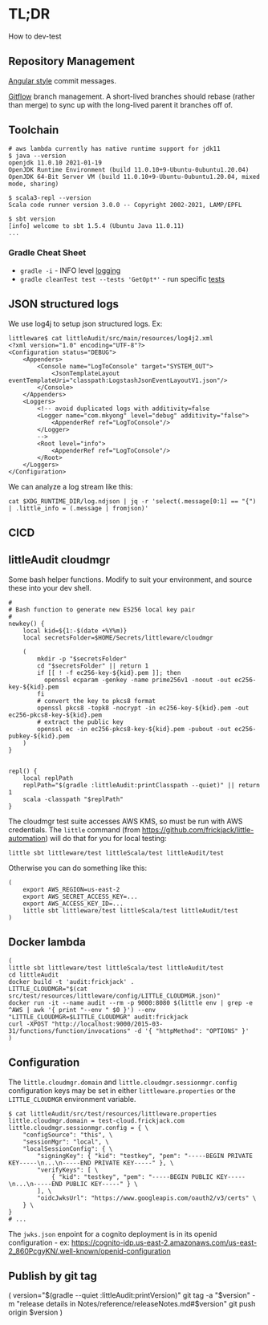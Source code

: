 # TL;DR

How to dev-test

## Repository Management

[Angular style](https://medium.com/@menuka/writing-meaningful-git-commit-messages-a62756b65c81) commit messages.

[Gitflow](https://www.atlassian.com/git/tutorials/comparing-workflows/gitflow-workflow) branch management.  A short-lived branches should rebase (rather than merge) to sync up with the long-lived parent it branches off of.

## Toolchain

```
# aws lambda currently has native runtime support for jdk11
$ java --version
openjdk 11.0.10 2021-01-19
OpenJDK Runtime Environment (build 11.0.10+9-Ubuntu-0ubuntu1.20.04)
OpenJDK 64-Bit Server VM (build 11.0.10+9-Ubuntu-0ubuntu1.20.04, mixed mode, sharing)

$ scala3-repl --version
Scala code runner version 3.0.0 -- Copyright 2002-2021, LAMP/EPFL

$ sbt version
[info] welcome to sbt 1.5.4 (Ubuntu Java 11.0.11)
...

``` 

### Gradle Cheat Sheet

* `gradle -i` - INFO level [logging](https://docs.gradle.org/current/userguide/logging.html)
* `gradle cleanTest test --tests 'GetOpt*'` - run specific [tests](https://stackoverflow.com/questions/22505533/how-to-run-only-one-unit-test-class-using-gradle)

## JSON structured logs

We use log4j to setup json structured logs.  Ex:

```
littleware$ cat littleAudit/src/main/resources/log4j2.xml 
<?xml version="1.0" encoding="UTF-8"?>
<Configuration status="DEBUG">
    <Appenders>
        <Console name="LogToConsole" target="SYSTEM_OUT">
            <JsonTemplateLayout eventTemplateUri="classpath:LogstashJsonEventLayoutV1.json"/>
        </Console>
    </Appenders>
    <Loggers>
        <!-- avoid duplicated logs with additivity=false 
        <Logger name="com.mkyong" level="debug" additivity="false">
            <AppenderRef ref="LogToConsole"/>
        </Logger>
        -->
        <Root level="info">
            <AppenderRef ref="LogToConsole"/>
        </Root>
    </Loggers>
</Configuration>
```

We can analyze a log stream like this:
```
cat $XDG_RUNTIME_DIR/log.ndjson | jq -r 'select(.message[0:1] == "{") | .little_info = (.message | fromjson)'
```

## CICD

## littleAudit cloudmgr

Some bash helper functions.
Modify to suit your environment, 
and source these into your dev shell.

```
#
# Bash function to generate new ES256 local key pair
#
newkey() {
    local kid=${1:-$(date +%Y%m)}
    local secretsFolder=$HOME/Secrets/littleware/cloudmgr
    
    (
        mkdir -p "$secretsFolder"
        cd "$secretsFolder" || return 1
        if [[ ! -f ec256-key-${kid}.pem ]]; then
          openssl ecparam -genkey -name prime256v1 -noout -out ec256-key-${kid}.pem
        fi
        # convert the key to pkcs8 format
        openssl pkcs8 -topk8 -nocrypt -in ec256-key-${kid}.pem -out ec256-pkcs8-key-${kid}.pem
        # extract the public key
        openssl ec -in ec256-pkcs8-key-${kid}.pem -pubout -out ec256-pubkey-${kid}.pem
    )
}


repl() {
    local replPath
    replPath="$(gradle :littleAudit:printClasspath --quiet)" || return 1
    scala -classpath "$replPath"
}

```

The cloudmgr test suite accesses AWS KMS, so must be run
with AWS credentials.  The `little` command (from https://github.com/frickjack/little-automation) will do that for you for local testing:
```
little sbt littleware/test littleScala/test littleAudit/test
```
Otherwise you can do something like this:
```
(
    export AWS_REGION=us-east-2
    export AWS_SECRET_ACCESS_KEY=...
    export AWS_ACCESS_KEY_ID=...
    little sbt littleware/test littleScala/test littleAudit/test
)
```

## Docker lambda

```
(
little sbt littleware/test littleScala/test littleAudit/test
cd littleAudit
docker build -t 'audit:frickjack' .
LITTLE_CLOUDMGR="$(cat src/test/resources/littleware/config/LITTLE_CLOUDMGR.json)"
docker run -it --name audit --rm -p 9000:8080 $(little env | grep -e ^AWS | awk '{ print "--env " $0 }') --env "LITTLE_CLOUDMGR=$LITTLE_CLOUDMGR" audit:frickjack
curl -XPOST "http://localhost:9000/2015-03-31/functions/function/invocations" -d '{ "httpMethod": "OPTIONS" }'
)
```

## Configuration

The `little.cloudmgr.domain` and `little.cloudmgr.sessionmgr.config`
configuration keys may be set in either `littleware.properties` or
the `LITTLE_CLOUDMGR` environment variable.

```
$ cat littleAudit/src/test/resources/littleware.properties 
little.cloudmgr.domain = test-cloud.frickjack.com
little.cloudmgr.sessionmgr.config = { \
    "configSource": "this", \
    "sessionMgr": "local", \
    "localSessionConfig": { \
        "signingKey": { "kid": "testkey", "pem": "-----BEGIN PRIVATE KEY-----\n...\n-----END PRIVATE KEY-----" }, \
        "verifyKeys": [ \
            { "kid": "testkey", "pem": "-----BEGIN PUBLIC KEY-----\n...\n-----END PUBLIC KEY-----" } \
        ], \
        "oidcJwksUrl": "https://www.googleapis.com/oauth2/v3/certs" \
    } \
}
# ...
```

The `jwks.json` enpoint for a cognito deployment is in its openid configuration - ex: https://cognito-idp.us-east-2.amazonaws.com/us-east-2_860PcgyKN/.well-known/openid-configuration


## Publish by git tag

(
  version="$(gradle --quiet :littleAudit:printVersion)"
  git tag -a "$version" -m "release details in Notes/reference/releaseNotes.md#$version"
  git push origin $version
)
